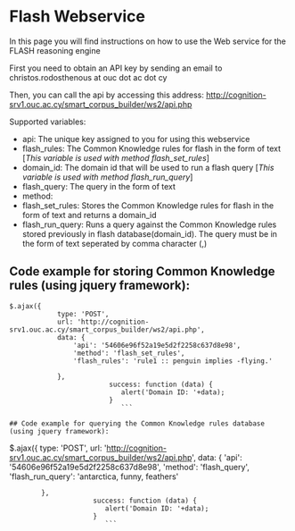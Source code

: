 # Flash Webservice
In this page you will find instructions on how to use the Web service for the FLASH reasoning engine

First you need to obtain an API key by sending an email to christos.rodosthenous at ouc dot ac dot cy

Then, you can call the api by accessing this address: http://cognition-srv1.ouc.ac.cy/smart_corpus_builder/ws2/api.php

Supported variables:
- api: The unique key assigned to you for using this webservice
- flash_rules: The Common Knowledge rules for flash in the form of text [*This variable is used with method flash_set_rules*]
- domain_id: The domain id that will be used to run a flash query [*This variable is used with method flash_run_query*]
- flash_query: The query in the form of text
- method: 
 - flash_set_rules: Stores the Common Knowledge rules for flash in the form of text and returns a domain_id
 - flash_run_query: Runs a query against the Common Knowledge rules stored previously in flash database(domain_id). The query must be in the form of text seperated by comma character (,)

## Code example for storing Common Knowledge rules (using jquery framework):
```
$.ajax({
            type: 'POST',
            url: 'http://cognition-srv1.ouc.ac.cy/smart_corpus_builder/ws2/api.php',
            data: {
                'api': '54606e96f52a19e5d2f2258c637d8e98',
                'method': 'flash_set_rules',
                'flash_rules': 'rule1 :: penguin implies -flying.'

            },
                         success: function (data) {
                            alert('Domain ID: '+data);
                         }
							```

## Code example for querying the Common Knowledge rules database (using jquery framework):
```
$.ajax({
            type: 'POST',
            url: 'http://cognition-srv1.ouc.ac.cy/smart_corpus_builder/ws2/api.php',
            data: {
                'api': '54606e96f52a19e5d2f2258c637d8e98',
                'method': 'flash_query',
                'flash_run_query': 'antarctica, funny, feathers'

            },
                         success: function (data) {
                            alert('Domain ID: '+data);
                         }
							```

